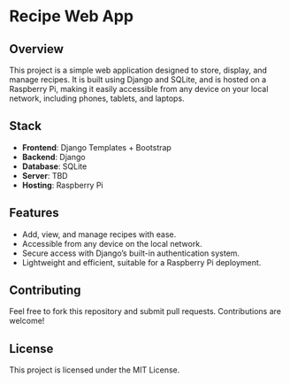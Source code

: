 # Recipe Web App

## Overview

This project is a simple web application designed to store, display, and manage recipes. It is built using Django and SQLite, and is hosted on a Raspberry Pi, making it easily accessible from any device on your local network, including phones, tablets, and laptops.

## Stack

- **Frontend**: Django Templates + Bootstrap 
- **Backend**: Django
- **Database**: SQLite
- **Server**: TBD
- **Hosting**: Raspberry Pi

## Features

- Add, view, and manage recipes with ease.
- Accessible from any device on the local network.
- Secure access with Django’s built-in authentication system.
- Lightweight and efficient, suitable for a Raspberry Pi deployment.


## Contributing

Feel free to fork this repository and submit pull requests. Contributions are welcome!

## License

This project is licensed under the MIT License.
